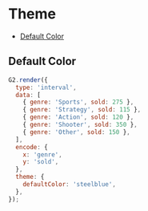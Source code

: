 # Theme

- <a href="#default-color">Default Color</a>

## Default Color

```js | dom
G2.render({
  type: 'interval',
  data: [
    { genre: 'Sports', sold: 275 },
    { genre: 'Strategy', sold: 115 },
    { genre: 'Action', sold: 120 },
    { genre: 'Shooter', sold: 350 },
    { genre: 'Other', sold: 150 },
  ],
  encode: {
    x: 'genre',
    y: 'sold',
  },
  theme: {
    defaultColor: 'steelblue',
  },
});
```
